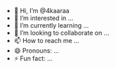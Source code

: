 - 👋 Hi, I’m @4kaaraa
- 👀 I’m interested in ...
- 🌱 I’m currently learning ...
- 💞️ I’m looking to collaborate on ...
- 📫 How to reach me ...
- 😄 Pronouns: ...
- ⚡ Fun fact: ...

<!---
4kaaraa/4kaaraa is a ✨ special ✨ repository because its `README.md` (this file) appears on your GitHub profile.
You can click the Preview link to take a look at your changes.
--->
